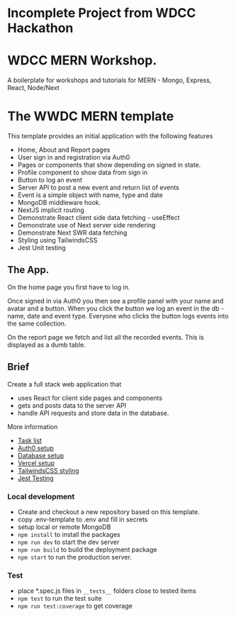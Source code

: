 # Incomplete Project from WDCC Hackathon
# WDCC MERN Workshop. 
A boilerplate for workshops and tutorials for MERN - Mongo, Express, React, Node/Next

# The WWDC MERN template

This template provides an initial application with the following features
* Home, About and Report pages
* User sign in and registration via Auth0 
* Pages or components that show depending on signed in state.
* Profile component to show data from sign in
* Button to log an event
* Server API to post a new event and return list of events
* Event is a simple object with name, type and date
* MongoDB middleware hook.
* NextJS implicit routing
* Demonstrate React client side data fetching - useEffect
* Demonstrate use of Next server side rendering
* Demonstrate Next SWR data fetching
* Styling using TailwindsCSS
* Jest Unit testing

## The App.
On the home page you first have to log in.  

Once signed in via Auth0 you then see a profile panel with your name and avatar and a button.
When you click the button we log an event in the db - name, date and event type. Everyone who clicks the button logs events into the same collection.

On the report page we fetch and list all the recorded events. This is displayed as a dumb table. 

## Brief
Create a full stack web application that 
* uses React for client side pages and components
* gets and posts data to the server API 
* handle API requests and store data in the database.

More information 
* [Task list](docs/Tasks.md)
* [Auth0 setup](docs/Auth0Setup.md)
* [Database setup](docs/database.md)
* [Vercel setup](docs/Vercel.md)
* [TailwindsCSS styling](https://tailwindcss.com/)
* [Jest Testing](https://jestjs.io/en/)

### Local development
* Create and checkout a new repository based on this template.
* copy .env-template to .env and fill in secrets 
* setup local or remote MongoDB
* `npm install`  to install the packages
* `npm run dev` to start the dev server
* `npm run build` to build the deployment package
* `npm start` to run the production server.

### Test 
* place *.spec.js files in `__tests__` folders close to tested items
* `npm test` to run the test suite
* `npm run test:coverage` to get coverage

